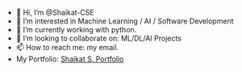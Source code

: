 - 👋 Hi, I’m @Shaikat-CSE
- 👀 I’m interested in Machine Learning / AI / Software Development
- 🌱 I’m currently working with python.
- 💞️ I’m looking to collaborate on: ML/DL/AI Projects
- 📫 How to reach me: my email.
- My Portfolio: [Shaikat S. Portfolio](https://shaikat-s.netlify.app/)

<!---
Shaikat-CSE/Shaikat-CSE is a ✨ special ✨ repository because its `README.md` (this file) appears on your GitHub profile.
You can click the Preview link to take a look at your changes.
--->
